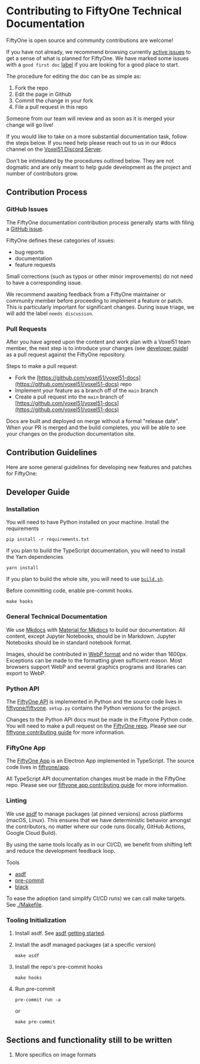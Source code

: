 # Contributing to FiftyOne Technical Documentation

FiftyOne is open source and community contributions are welcome!

If you have not already, we recommend browsing currently
[active issues](https://github.com/voxel51/voxel51-docs/issues) to
get a sense of what is planned for FiftyOne. We have marked some issues with
a `good first doc`
[label](https://github.com/voxel51/voxel51-docs/labels/good%20first%20doc)
if you are looking for a good place to start.

The procedure for editing the doc can be as simple as:

1. Fork the repo
1. Edit the page in Github
1. Commit the change in your fork
1. File a pull request in this repo

Someone from our team will review and as soon as it is
merged your change will go live!

If you would like to take on a more substantial documentation task,
follow the steps below. If you need help please
reach out to us in our #docs channel on the
[Voxel51 Discord Server](https://community.voxel51.com/).

Don't be intimidated by the procedures outlined below.
They are not dogmatic and are only meant to help guide
development as the project and number of contributors grow.

## Contribution Process

### GitHub Issues

The FiftyOne documentation contribution process generally starts with filing a
[GitHub issue](https://github.com/voxel51/voxel51-docs/issues).

FiftyOne defines these categories of issues:

- bug reports
- documentation
- feature requests

Small corrections (such as typos or other minor improvements) do not need to have a
corresponding issue.

We recommend awaiting feedback from a FiftyOne
maintainer or community member before proceeding to implement a feature or
patch. This is particularly important for significant changes. During
issue triage, we will add the label `needs discussion`.

### Pull Requests

After you have agreed upon the content and work plan with a Voxel51 team member,
the next step is to introduce your changes
(see [developer guide](#developer-guide))
as a pull request against the FiftyOne repository.

Steps to make a pull request:

- Fork the [https://github.com/voxel51/voxel51-docs](https://github.com/voxel51/voxel51-docs) repo
- Implement your feature as a branch off of the `main` branch
- Create a pull request into the `main` branch of
  [https://github.com/voxel51/voxel51-docs](https://github.com/voxel51/voxel51-docs)

Docs are built and deployed on merge without a formal "release date".
When your PR is merged and the build completes,
you will be able to see your changes on the production documentation site.

## Contribution Guidelines

Here are some general guidelines for developing new features and patches for
FiftyOne:

## Developer Guide

### Installation

You will need to have Python installed on your machine.
Install the requirements

```shell
pip install -r requirements.txt
```

If you plan to build the TypeScript documentation, you
will need to install the Yarn dependencies

```shell
yarn install
```

If you plan to build the whole site, you
will need to use [`build.sh`](./build.sh).

Before committing code,
enable pre-commit hooks.

```shell
make hooks
```

### General Technical Documentation

We use [Mkdocs](https://www.mkdocs.org/) with
[Material for Mkdocs](https://squidfunk.github.io/mkdocs-material/)
to build our documentation.
All content, except Jupyter Notebooks, should be in Markdown.
Jupyter Notebooks should be in standard notebook format.

Images, should be contributed in
[WebP format](https://developers.google.com/speed/webp)
and no wider than 1600px.
Exceptions can be made to the formatting given sufficient reason.
Most browsers support WebP and several graphics programs
and libraries can export to WebP.

### Python API

The [FiftyOne API](https://voxel51.com/docs/fiftyone/user_guide/basics.html)
is implemented in Python and the source code lives in
[fiftyone/fiftyone](https://github.com/voxel51/fiftyone/tree/develop/fiftyone).
`setup.py` contains the Python versions for the project.

Changes to the Python API docs must be made in the Fiftyone Python code.
You will need to make a pull request on the [FiftyOne repo](https://github.com/voxel51/fiftyone).
Please see our
[fiftyone contributing guide](https://github.com/voxel51/fiftyone/blob/develop/CONTRIBUTING.md)
for more information.

### FiftyOne App

The [FiftyOne App](https://voxel51.com/docs/fiftyone/user_guide/app.html)
is an Electron App implemented in TypeScript. The source code lives in
[fiftyone/app](https://github.com/voxel51/fiftyone/tree/develop/app).

All TypeScript API documentation changes must be made in the FiftyOne repo.
Please see our
[fiftyone app contributing guide](https://github.com/voxel51/fiftyone/blob/develop/app/CONTRIBUTING.md)
for more information.

### Linting

We use [asdf][asdf] to manage packages (at pinned versions)
across platforms (macOS, Linux).
This ensures that we have deterministic behavior amongst the contributors,
no matter where our code runs (locally, GitHub Actions, Google Cloud Build).

By using the same tools locally as in our CI/CD, we benefit from shifting left
and reduce the development feedback loop.

Tools

- [asdf][asdf]
- [pre-commit][pre-commit]
- [black][black]

To ease the adoption (and simplify CI/CD runs) we can call make targets.
See [./Makefile](./Makefile).

### Tooling Initialization

1. Install asdf.
   See
   [asdf getting started](https://asdf-vm.com/guide/getting-started.html).
1. Install the asdf managed packages (at a specific version)

    ```shell
    make asdf
    ```

1. Install the repo's pre-commit hooks

    ```shell
    make hooks
    ```

1. Run pre-commit

    ```shell
    pre-commit run -a
    ```

    or

    ```shell
    make pre-commit
    ```

## Sections and functionality still to be written

1. More specifics on image formats

[asdf]: https://asdf-vm.com/
[pre-commit]: https://pre-commit.com/
[black]: https://github.com/psf/black
